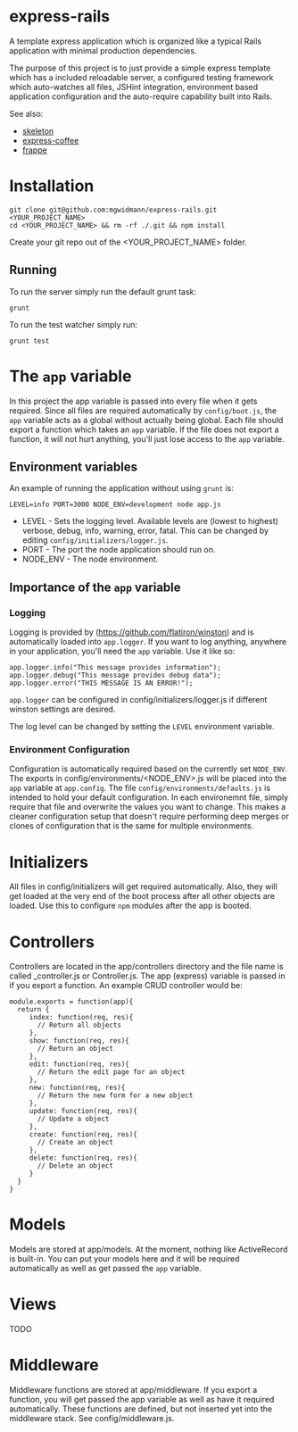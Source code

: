express-rails
=============

A template express application which is organized like a typical Rails application with minimal production dependencies.

The purpose of this project is to just provide a simple express template which has a included reloadable server, a configured testing framework which auto-watches all files, JSHint integration, environment based application configuration and the auto-require capability built into Rails.

See also:

* [skeleton](https://github.com/EtienneLem/skeleton)
* [express-coffee](https://github.com/twilson63/express-coffee)
* [frappe](https://github.com/dweldon/frappe)

# Installation

    git clone git@github.com:mgwidmann/express-rails.git <YOUR_PROJECT_NAME>
    cd <YOUR_PROJECT_NAME> && rm -rf ./.git && npm install

Create your git repo out of the <YOUR_PROJECT_NAME> folder.

## Running

To run the server simply run the default grunt task:

    grunt

To run the test watcher simply run:

    grunt test

# The `app` variable

In this project the app variable is passed into every file when it gets required. Since all files are required automatically by `config/boot.js`, the `app` variable acts as a global without actually being global. Each file should export a function which takes an `app` variable. If the file does not export a function, it will not hurt anything, you'll just lose access to the `app` variable.

## Environment variables

An example of running the application without using `grunt` is:

    LEVEL=info PORT=3000 NODE_ENV=development node app.js

* LEVEL - Sets the logging level. Available levels are (lowest to highest) verbose, debug, info, warning, error, fatal. This can be changed by editing `config/initializers/logger.js`.
* PORT - The port the node application should run on.
* NODE_ENV - The node environment.

## Importance of the `app` variable

### Logging

Logging is provided by (https://github.com/flatiron/winston) and is automatically loaded into `app.logger`. If you want to log anything, anywhere in your application, you'll need the `app` variable. Use it like so:

    app.logger.info("This message provides information");
    app.logger.debug("This message provides debug data");
    app.logger.error("THIS MESSAGE IS AN ERROR!");

`app.logger` can be configured in config/initializers/logger.js if different winston settings are desired.

The log level can be changed by setting the `LEVEL` environment variable.

### Environment Configuration

Configuration is automatically required based on the currently set `NODE_ENV`. The exports in config/environments/<NODE_ENV>.js will be placed into the `app` variable at `app.config`. The file `config/environments/defaults.js` is intended to hold your default configuration. In each environemnt file, simply require that file and overwrite the values you want to change. This makes a cleaner configuration setup that doesn't require performing deep merges or clones of configuration that is the same for multiple environments.


# Initializers

All files in config/initializers will get required automatically. Also, they will get loaded at the very end of the boot process after all other objects are loaded. Use this to configure `npm` modules after the app is booted.

# Controllers

Controllers are located in the app/controllers directory and the file name is called <name>_controller.js or <name>Controller.js. The app (express) variable is passed in if you export a function. An example CRUD controller would be:
````
module.exports = function(app){
  return {
     index: function(req, res){
       // Return all objects
     },
     show: function(req, res){
       // Return an object
     },
     edit: function(req, res){
       // Return the edit page for an object
     },
     new: function(req, res){
       // Return the new form for a new object
     },
     update: function(req, res){
       // Update a object
     },
     create: function(req, res){
       // Create an object
     },
     delete: function(req, res){
       // Delete an object
     }
  }
}
````

# Models

Models are stored at app/models. At the moment, nothing like ActiveRecord is built-in. You can put your models here and it will be required automatically as well as get passed the `app` variable.

# Views

TODO

# Middleware

Middleware functions are stored at app/middleware. If you export a function, you will get passed the app variable as well as have it required automatically. These functions are defined, but not inserted yet into the middleware stack. See config/middleware.js.



